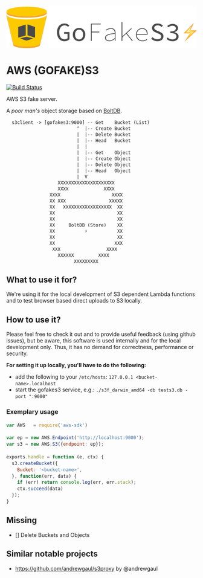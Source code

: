 ![Logo](/GoFakeS3.png)
# AWS (GOFAKE)S3 

[![Build Status](https://drone.io/github.com/johannesboyne/gofakes3/status.png)](https://drone.io/github.com/johannesboyne/gofakes3/latest)

AWS S3 fake server.

A _poor man's_ object storage based on [BoltDB](https://github.com/boltdb/bolt).

```
  s3client -> [gofakes3:9000] -- Get    Bucket (List)
                          ^  |-- Create Bucket
                          |  |-- Delete Bucket
                          |  |-- Head   Bucket
                          |  |
                          |  |-- Get    Object
                          |  |-- Create Object
                          |  |-- Delete Object
                          |  |-- Head   Object
                          |  V
                   XXXXXXXXXXXXXXXXXXXXX
                   XXXX             XXXX
                XXXX                   XXXX
                XX XXX                XXXXX
                XX   XXXXXXXXXXXXXXXXXX  XX
                XX                       XX
                XX                       XX
                XX     BoltDB (Store)    XX
                XX           ⚡️           XX
                XX                       XX
                XX                      XXX
                 XXX                 XXXX
                   XXXXXX         XXXX
                         XXXXXXXXX
```

## What to use it for?

We're using it for the local development of S3 dependent Lambda functions and to test browser based direct uploads to S3 locally.

## How to use it?

Please feel free to check it out and to provide useful feedback (using github issues), but be aware, this software is used internally and for the local development only. Thus, it has no demand for correctness, performance or security.

**For setting it up locally, you'll have to do the following:**

- add the following to your `/etc/hosts`: `127.0.0.1 <bucket-name>.localhost`
- start the gofakes3 service, e.g.: `./s3f_darwin_amd64 -db tests3.db -port ":9000"`

### Exemplary usage

```javascript
var AWS   = require('aws-sdk')

var ep = new AWS.Endpoint('http://localhost:9000');
var s3 = new AWS.S3({endpoint: ep});

exports.handle = function (e, ctx) {
  s3.createBucket({
    Bucket: '<bucket-name>',
  }, function(err, data) {
    if (err) return console.log(err, err.stack);
    ctx.succeed(data)
  });
}
```
## Missing

- [] Delete Buckets and Objects

## Similar notable projects

- https://github.com/andrewgaul/s3proxy by @andrewgaul
